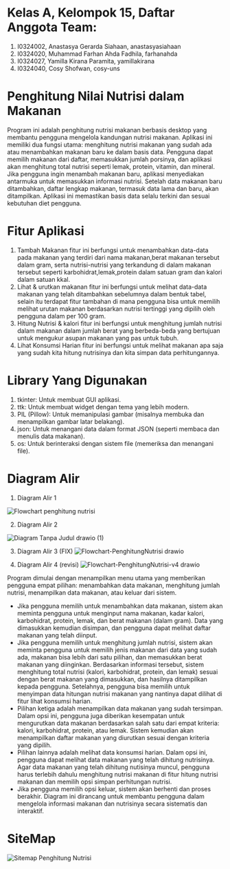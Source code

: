 # Kelas A, Kelompok 15, Daftar Anggota Team:
1. I0324002, Anastasya Gerarda Siahaan, anastasyasiahaan
2. I0324020, Muhammad Farhan Ahda Fadhila, farhanahda
3. I0324027, Yamilla Kirana Paramita, yamillakirana
4. I0324040, Cosy Shofwan, cosy-uns
# Penghitung Nilai Nutrisi dalam Makanan
Program ini adalah penghitung nutrisi makanan berbasis desktop yang membantu pengguna mengelola kandungan nutrisi makanan. Aplikasi ini memiliki dua fungsi utama: menghitung nutrisi makanan yang sudah ada atau menambahkan makanan baru ke dalam basis data. Pengguna dapat memilih makanan dari daftar, memasukkan jumlah porsinya, dan aplikasi akan menghitung total nutrisi seperti lemak, protein, vitamin, dan mineral. Jika pengguna ingin menambah makanan baru, aplikasi menyediakan antarmuka untuk memasukkan informasi nutrisi. Setelah data makanan baru ditambahkan, daftar lengkap makanan, termasuk data lama dan baru, akan ditampilkan. Aplikasi ini memastikan basis data selalu terkini dan sesuai kebutuhan diet pengguna.
# Fitur Aplikasi
1. Tambah Makanan
   fitur ini berfungsi untuk menambahkan data-data pada makanan yang terdiri dari nama makanan,berat makanan tersebut dalam gram, serta nutrisi-nutrisi yang terkandung di dalam makanan tersebut seperti karbohidrat,lemak,protein dalam satuan gram dan kalori dalam satuan kkal. 
2. Lihat & urutkan makanan
   fitur ini berfungsi untuk melihat data-data makanan yang telah ditambahkan sebelumnya dalam bentuk tabel, selain itu terdapat fitur tambahan di mana pengguna bisa untuk memilih melihat urutan makanan berdasarkan nutrisi tertinggi yang dipilih oleh pengguna dalam per 100 gram.
3. Hitung Nutrisi & kalori
   fitur ini berfungsi untuk menghitung jumlah nutrisi dalam makanan dalam jumlah berat yang berbeda-beda yang bertujuan untuk mengukur asupan makanan yang pas untuk tubuh.
4. Lihat Konsumsi Harian
   fitur ini berfungsi untuk melihat makanan apa saja yang sudah kita hitung nutrisinya dan kita simpan data perhitungannya.
#  Library Yang Digunakan
1. tkinter: Untuk membuat GUI aplikasi.
2. ttk: Untuk membuat widget dengan tema yang lebih modern.
3. PIL (Pillow): Untuk memanipulasi gambar (misalnya membuka dan menampilkan gambar latar belakang).
4. json: Untuk menangani data dalam format JSON (seperti membaca dan menulis data makanan).
5. os: Untuk berinteraksi dengan sistem file (memeriksa dan menangani file).
# Diagram Alir
1. Diagram Alir 1

![Flowchart penghitung nutrisi](https://github.com/user-attachments/assets/0df9982e-381e-4cbe-8660-1d5cf41fb2e8)

2. Diagram Alir 2
   
![Diagram Tanpa Judul drawio (1)](https://github.com/user-attachments/assets/ba4f257e-436d-422a-b3fb-9b578712ba77)

3. Diagram Alir 3 (FIX)
![Flowchart-PenghitungNutrisi drawio](https://github.com/user-attachments/assets/4a6c6ece-5040-407b-85ed-051b923e9b05)

4. Diagram Alir 4 (revisi)
![Flowchart-PenghitungNutrisi-v4 drawio](https://github.com/user-attachments/assets/dca050ba-8a53-418a-a05c-bc1b23fb1c7d)

Program dimulai dengan menampilkan menu utama yang memberikan pengguna empat pilihan: menambahkan data makanan, menghitung jumlah nutrisi, menampilkan data makanan, atau keluar dari sistem.
- Jika pengguna memilih untuk menambahkan data makanan, sistem akan meminta pengguna untuk menginput nama makanan, kadar kalori, karbohidrat, protein, lemak, dan berat makanan (dalam gram). Data yang dimasukkan kemudian disimpan, dan pengguna dapat melihat daftar makanan yang telah diinput.
- Jika pengguna memilih untuk menghitung jumlah nutrisi, sistem akan meminta pengguna untuk memilih jenis makanan dari data yang sudah ada, makanan bisa lebih dari satu pilihan, dan memasukkan berat makanan yang diinginkan. Berdasarkan informasi tersebut, sistem menghitung total nutrisi (kalori, karbohidrat, protein, dan lemak) sesuai dengan berat makanan yang dimasukkan, dan hasilnya ditampilkan kepada pengguna. Setelahnya, pengguna bisa memilih untuk menyimpan data hitungan nutrisi makanan yang nantinya dapat dilihat di fitur lihat konsumsi harian.
- Pilihan ketiga adalah menampilkan data makanan yang sudah tersimpan. Dalam opsi ini, pengguna juga diberikan kesempatan untuk mengurutkan data makanan berdasarkan salah satu dari empat kriteria: kalori, karbohidrat, protein, atau lemak. Sistem kemudian akan menampilkan daftar makanan yang diurutkan sesuai dengan kriteria yang dipilih.
- Pilihan lainnya adalah melihat data konsumsi harian. Dalam opsi ini, pengguna dapat melihat data makanan yang telah dihitung nutrisinya. Agar data makanan yang telah dihitung nutisinya muncul, pengguna harus terlebih dahulu menghitung nutrisi makanan di fitur hitung nutrisi makanan dan memilih opsi simpan perhitungan nutrisi.
- Jika pengguna memilih opsi keluar, sistem akan berhenti dan proses berakhir. Diagram ini dirancang untuk membantu pengguna dalam mengelola informasi makanan dan nutrisinya secara sistematis dan interaktif.

# SiteMap
![Sitemap Penghitung Nutrisi](https://github.com/user-attachments/assets/b9b2de2a-4e98-4c60-94c5-ea8624df7462)
